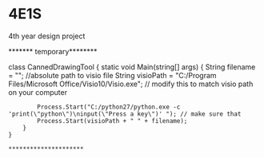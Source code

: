 4E1S
====

4th year design project

******* temporary********

class CannedDrawingTool
    {
        static void Main(string[] args)
        {
            String filename = ""; //absolute path to visio file
            String visioPath = "C:/Program Files/Microsoft Office/Visio10/Visio.exe"; // modify this to match visio path on your computer
            
            Process.Start("C:/python27/python.exe -c 'print(\"python\")\ninput(\"Press a key\")' "); // make sure that 
            Process.Start(visioPath + " " + filename);
        }
    }
    
    *********************
